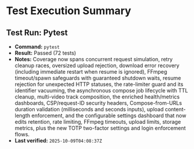 # Test Execution Summary

## Test Run: Pytest
- **Command:** `pytest`
- **Result:** Passed (72 tests)
- **Notes:** Coverage now spans concurrent request simulation, retry cleanup races, oversized upload rejection, download error recovery (including immediate restart when resume is ignored), FFmpeg timeout/spawn safeguards with guaranteed shutdown waits, resume rejection for unexpected HTTP statuses, the rate-limiter guard and its identifier vacuuming, the asynchronous compose job lifecycle with TTL cleanup, multi-video track composition, the enriched health/metrics dashboards, CSP/request-ID security headers, Compose-from-URLs duration validation (milliseconds and seconds inputs), upload content-length enforcement, and the configurable settings dashboard that now edits retention, rate limiting, FFmpeg timeouts, upload limits, storage metrics, plus the new TOTP two-factor settings and login enforcement flows.
- **Last verified:** `2025-10-09T04:08:37Z`
